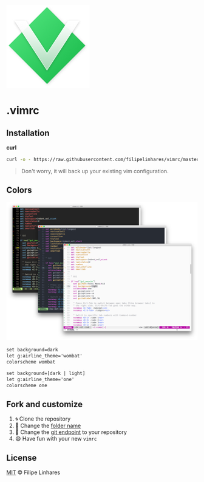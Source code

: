 ![filipe's vimrc](images/logo.png)

# .vimrc

## Installation

**curl**
```bash
curl -o - https://raw.githubusercontent.com/filipelinhares/vimrc/master/install.sh | sh
```
> Don't worry, it will back up your existing vim configuration.

## Colors

![Screenshots](images/screenshot.png)

``` viml
set background=dark
let g:airline_theme='wombat'
colorscheme wombat
```

```viml
set background=[dark | light]
let g:airline_theme='one'
colorscheme one
```

## Fork and customize

1. :cyclone: Clone the repository
2. :pencil: Change the [folder name](https://github.com/filipelinhares/vimrc/blob/master/install.sh#L14)
3. :pencil: Change the [git endpoint](https://github.com/filipelinhares/vimrc/blob/master/install.sh#L18) to your repository
4. :smile: Have fun with your new `vimrc`

## License

[MIT](LICENSE.md) © Filipe Linhares
